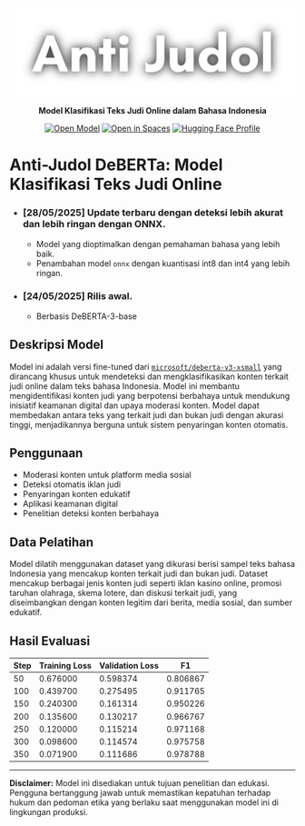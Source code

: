 <div align="center">

<img src="assets/anti-judol-cover.png" alt="Anti Judol Cover" width="600px">

**Model Klasifikasi Teks Judi Online dalam Bahasa Indonesia**

[![Open Model](https://huggingface.co/datasets/huggingface/badges/resolve/main/model-on-hf-md.svg)](https://huggingface.co/aliffatulmf/deberta-v3-xsmall-anti-judol)
[![Open in Spaces](https://huggingface.co/datasets/huggingface/badges/resolve/main/open-in-hf-spaces-md.svg)](https://huggingface.co/spaces/aliffatulmf/judol-comment-classification)
[![Hugging Face Profile](https://huggingface.co/datasets/huggingface/badges/resolve/main/follow-me-on-HF-md.svg)](https://huggingface.co/aliffatulmf)

</div>

# Anti-Judol DeBERTa: Model Klasifikasi Teks Judi Online

- ### [28/05/2025] Update terbaru dengan deteksi lebih akurat dan lebih ringan dengan ONNX.
  - Model yang dioptimalkan dengan pemahaman bahasa yang lebih baik.
  - Penambahan model `onnx` dengan kuantisasi int8 dan int4 yang lebih ringan.

- ### [24/05/2025] Rilis awal.
  - Berbasis DeBERTA-3-base

## Deskripsi Model

Model ini adalah versi fine-tuned dari [`microsoft/deberta-v3-xsmall`](https://huggingface.co/microsoft/deberta-v3-xsmall) yang dirancang khusus untuk mendeteksi dan mengklasifikasikan konten terkait judi online dalam teks bahasa Indonesia. Model ini membantu mengidentifikasi konten judi yang berpotensi berbahaya untuk mendukung inisiatif keamanan digital dan upaya moderasi konten. Model dapat membedakan antara teks yang terkait judi dan bukan judi dengan akurasi tinggi, menjadikannya berguna untuk sistem penyaringan konten otomatis.

## Penggunaan

- Moderasi konten untuk platform media sosial
- Deteksi otomatis iklan judi
- Penyaringan konten edukatif
- Aplikasi keamanan digital
- Penelitian deteksi konten berbahaya

## Data Pelatihan

Model dilatih menggunakan dataset yang dikurasi berisi sampel teks bahasa Indonesia yang mencakup konten terkait judi dan bukan judi. Dataset mencakup berbagai jenis konten judi seperti iklan kasino online, promosi taruhan olahraga, skema lotere, dan diskusi terkait judi, yang diseimbangkan dengan konten legitim dari berita, media sosial, dan sumber edukatif.

## Hasil Evaluasi

| Step | Training Loss | Validation Loss | F1       |
| ---- | ------------- | --------------- | -------- |
| 50   | 0.676000      | 0.598374        | 0.806867 |
| 100  | 0.439700      | 0.275495        | 0.911765 |
| 150  | 0.240300      | 0.161314        | 0.950226 |
| 200  | 0.135600      | 0.130217        | 0.966767 |
| 250  | 0.120000      | 0.115214        | 0.971168 |
| 300  | 0.098600      | 0.114574        | 0.975758 |
| 350  | 0.071900      | 0.111686        | 0.978788 |

---

**Disclaimer:** Model ini disediakan untuk tujuan penelitian dan edukasi. Pengguna bertanggung jawab untuk memastikan kepatuhan terhadap hukum dan pedoman etika yang berlaku saat menggunakan model ini di lingkungan produksi.
